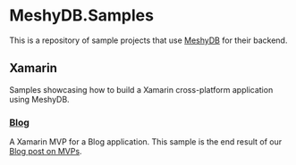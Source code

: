 # MeshyDB.Samples

This is a repository of sample projects that use [MeshyDB](https://meshydb.com) for their backend.

## Xamarin
Samples showcasing how to build a Xamarin cross-platform application using MeshyDB.
### [Blog](Xamarin/Blog)
A Xamarin MVP for a Blog application. This sample is the end result of our [Blog post on MVPs](https://meshydb.com/blog/creating-an-mvp-in-minutes).
